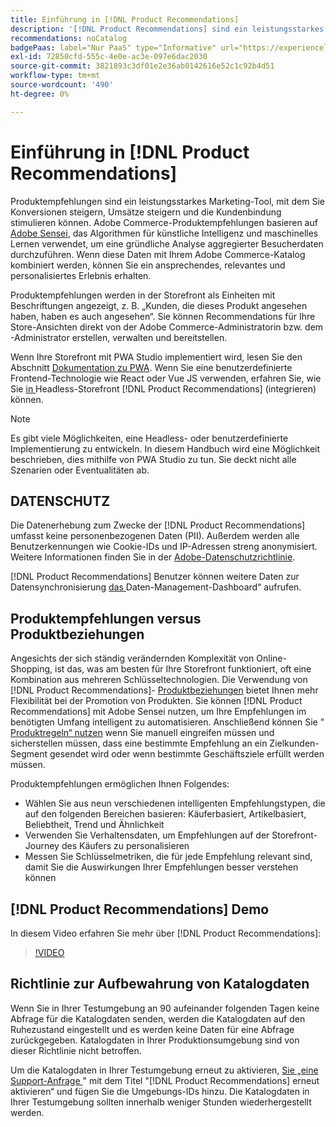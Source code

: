 ```yaml
---
title: Einführung in [!DNL Product Recommendations]
description: '[!DNL Product Recommendations] sind ein leistungsstarkes Marketing-Tool, mit dem Sie Konversionen steigern, Umsätze steigern und die Kundenbindung stimulieren können.'
recommendations: noCatalog
badgePaas: label="Nur PaaS" type="Informative" url="https://experienceleague.adobe.com/en/docs/commerce/user-guides/product-solutions" tooltip="Gilt nur für Adobe Commerce in Cloud-Projekten (von Adobe verwaltete PaaS-Infrastruktur) und lokale Projekte."
exl-id: 72850cfd-555c-4e0e-ac3e-097e6dac2030
source-git-commit: 3821893c3df01e2e36ab0142616e52c1c92b4d51
workflow-type: tm+mt
source-wordcount: '490'
ht-degree: 0%

---
```


# Einführung in [!DNL Product Recommendations]

Produktempfehlungen sind ein leistungsstarkes Marketing-Tool, mit dem Sie Konversionen steigern, Umsätze steigern und die Kundenbindung stimulieren können. Adobe Commerce-Produktempfehlungen basieren auf [Adobe Sensei](https://www.adobe.com/sensei.html), das Algorithmen für künstliche Intelligenz und maschinelles Lernen verwendet, um eine gründliche Analyse aggregierter Besucherdaten durchzuführen. Wenn diese Daten mit Ihrem Adobe Commerce-Katalog kombiniert werden, können Sie ein ansprechendes, relevantes und personalisiertes Erlebnis erhalten.

Produktempfehlungen werden in der Storefront als Einheiten mit Beschriftungen angezeigt, z. B. „Kunden, die dieses Produkt angesehen haben, haben es auch angesehen“. Sie können Recommendations für Ihre Store-Ansichten direkt von der Adobe Commerce-Administratorin bzw. dem -Administrator erstellen, verwalten und bereitstellen.

Wenn Ihre Storefront mit PWA Studio implementiert wird, lesen Sie den Abschnitt [Dokumentation zu PWA](https://developer.adobe.com/commerce/pwa-studio/integrations/product-recommendations/). Wenn Sie eine benutzerdefinierte Frontend-Technologie wie React oder Vue JS verwenden, erfahren Sie, wie Sie [ in ](headless.md) Headless-Storefront [!DNL Product Recommendations] (integrieren) können.

>[!NOTE]
>
>Es gibt viele Möglichkeiten, eine Headless- oder benutzerdefinierte Implementierung zu entwickeln. In diesem Handbuch wird eine Möglichkeit beschrieben, dies mithilfe von PWA Studio zu tun. Sie deckt nicht alle Szenarien oder Eventualitäten ab.

## DATENSCHUTZ

Die Datenerhebung zum Zwecke der [!DNL Product Recommendations] umfasst keine personenbezogenen Daten (PII). Außerdem werden alle Benutzerkennungen wie Cookie-IDs und IP-Adressen streng anonymisiert. Weitere Informationen finden Sie in der [Adobe-Datenschutzrichtlinie](https://www.adobe.com/privacy/policy.html).

[!DNL Product Recommendations] Benutzer können weitere Daten zur Datensynchronisierung [ das ](https://experienceleague.adobe.com/docs/commerce-admin/systems/data-transfer/data-dashboard.html)Daten-Management-Dashboard“ aufrufen.

## Produktempfehlungen versus Produktbeziehungen

Angesichts der sich ständig verändernden Komplexität von Online-Shopping, ist das, was am besten für Ihre Storefront funktioniert, oft eine Kombination aus mehreren Schlüsseltechnologien. Die Verwendung von [!DNL Product Recommendations]- [Produktbeziehungen](https://experienceleague.adobe.com/docs/commerce-admin/marketing/promotions/product-relationships/product-relationships.html) bietet Ihnen mehr Flexibilität bei der Promotion von Produkten. Sie können [!DNL Product Recommendations] mit Adobe Sensei nutzen, um Ihre Empfehlungen im benötigten Umfang intelligent zu automatisieren. Anschließend können Sie &quot;[ Produktregeln“ nutzen](https://experienceleague.adobe.com/docs/commerce-admin/marketing/promotions/product-relationships/product-related-rules.html) wenn Sie manuell eingreifen müssen und sicherstellen müssen, dass eine bestimmte Empfehlung an ein Zielkunden-Segment gesendet wird oder wenn bestimmte Geschäftsziele erfüllt werden müssen.

Produktempfehlungen ermöglichen Ihnen Folgendes:

- Wählen Sie aus neun verschiedenen intelligenten Empfehlungstypen, die auf den folgenden Bereichen basieren: Käuferbasiert, Artikelbasiert, Beliebtheit, Trend und Ähnlichkeit
- Verwenden Sie Verhaltensdaten, um Empfehlungen auf der Storefront-Journey des Käufers zu personalisieren
- Messen Sie Schlüsselmetriken, die für jede Empfehlung relevant sind, damit Sie die Auswirkungen Ihrer Empfehlungen besser verstehen können

## [!DNL Product Recommendations] Demo

In diesem Video erfahren Sie mehr über [!DNL Product Recommendations]:

>[!VIDEO](https://video.tv.adobe.com/v/343991?quality=12)

## Richtlinie zur Aufbewahrung von Katalogdaten

Wenn Sie in Ihrer Testumgebung an 90 aufeinander folgenden Tagen keine Abfrage für die Katalogdaten senden, werden die Katalogdaten auf den Ruhezustand eingestellt und es werden keine Daten für eine Abfrage zurückgegeben. Katalogdaten in Ihrer Produktionsumgebung sind von dieser Richtlinie nicht betroffen.

Um die Katalogdaten in Ihrer Testumgebung erneut zu aktivieren, [ Sie „eine Support-Anfrage ](https://experienceleague.adobe.com/en/docs/commerce-knowledge-base/kb/help-center-guide/magento-help-center-user-guide#experience-league-start-page)&quot; mit dem Titel &quot;[!DNL Product Recommendations] erneut aktivieren“ und fügen Sie die Umgebungs-IDs hinzu. Die Katalogdaten in Ihrer Testumgebung sollten innerhalb weniger Stunden wiederhergestellt werden.

